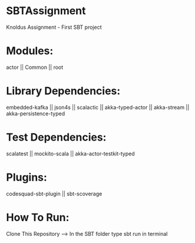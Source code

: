 # SBTAssignment
Knoldus Assignment - First SBT project

# Modules:

actor || Common || root

# Library Dependencies:

embedded-kafka || json4s || scalactic || akka-typed-actor || akka-stream || akka-persistence-typed 

# Test Dependencies:

scalatest || mockito-scala || akka-actor-testkit-typed

# Plugins:

codesquad-sbt-plugin || sbt-scoverage

# How To Run:

Clone This Repository --> In the SBT folder type sbt run in terminal
